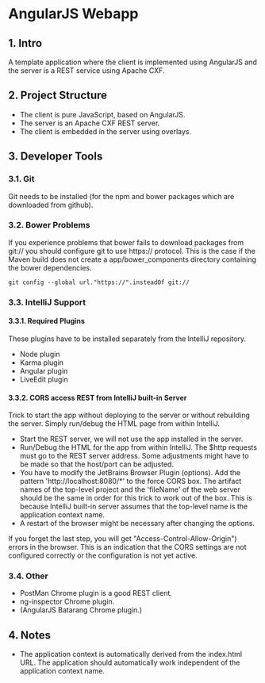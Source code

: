 # AngularJS Webapp
## 1. Intro
A template application where the client is implemented using AngularJS and the server
is a REST service using Apache CXF.

## 2. Project Structure
* The client is pure JavaScript, based on AngularJS.
* The server is an Apache CXF REST server.
* The client is embedded in the server using overlays.

## 3. Developer Tools
### 3.1. Git

Git needs to be installed (for the npm and bower packages which are downloaded from github).

### 3.2. Bower Problems

If you experience problems that bower fails to download packages from git:// you should configure git to use https:// protocol.
This is the case if the Maven build does not create a app/bower_components directory containing the bower dependencies.

    git config --global url."https://".insteadOf git://

### 3.3. IntelliJ Support
#### 3.3.1. Required Plugins

These plugins have to be installed separately from the IntelliJ repository.

* Node plugin
* Karma plugin
* Angular plugin
* LiveEdit plugin

#### 3.3.2. CORS access REST from IntelliJ built-in Server

Trick to start the app without deploying to the server or without rebuilding the server.
Simply run/debug the HTML page from within IntelliJ.

* Start the REST server, we will not use the app installed in the server.
* Run/Debug the HTML for the app from within IntelliJ. The $http requests must go to the REST server address. Some adjustments might have to be made so that the host/port can be adjusted.
* You have to modify the JetBrains Browser Plugin (options). Add the pattern 'http://localhost:8080/*' to the force CORS box.
The artifact names of the top-level project and the 'fileName' of the web server should be the same in order for this trick to work out of the box. This is because IntelliJ built-in server assumes that the top-level name is the application context name.
* A restart of the browser might be necessary after changing the options.

If you forget the last step, you will get "Access-Control-Allow-Origin") errors in the browser.
This is an indication that the CORS settings are not configured correctly or the configuration is not yet active.


### 3.4. Other

* PostMan Chrome plugin is a good REST client.
* ng-inspector Chrome plugin.
* (AngularJS Batarang Chrome plugin.)

## 4. Notes
* The application context is automatically derived from the index.html URL. The application should automatically work independent of the application context name.
